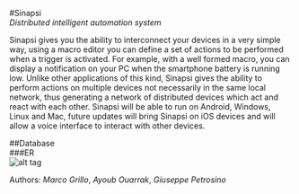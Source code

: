 #Sinapsi  
_Distributed intelligent automation system_  
  
Sinapsi gives you the ability to interconnect your devices in a very simple way, using a macro editor you can define a 
set of actions to be performed when a trigger is activated. For example, with a well formed macro, you can display a 
notification on your PC when the smartphone battery is running low. Unlike other applications of this kind, 
Sinapsi gives the ability to perform actions on multiple devices not necessarily in the same local network, 
thus generating a network of distributed devices which act and react with each other.
Sinapsi will be able to run on Android, Windows, Linux and Mac, future updates will bring Sinapsi on 
iOS devices and will allow a voice interface to interact with other devices.

##Database  
###ER  
![alt tag](http://i60.tinypic.com/73ed0i.png)    


Authors: _Marco Grillo_, _Ayoub Ouarrak_, _Giuseppe Petrosino_
